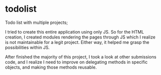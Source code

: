 # todolist
Todo list with multiple projects;

I tried to create this entire application using only JS. So for the HTML creation, I created modules rendering the pages through JS which I realize is not maintainable for a legit project. Either way, it helped me grasp the possibilities within JS.

After finished the majority of this project, I took a look at other submissions code, and I realize I need to improve on delegating methods in specific objects, and making those methods reusable.